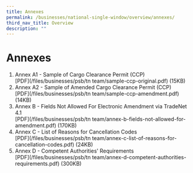 ```yaml
---
title: Annexes
permalink: /businesses/national-single-window/overview/annexes/
third_nav_title: Overview
description: ""
---
```

# Annexes

 1. Annex A1 - Sample of Cargo Clearance Permit (CCP)  <br> [PDF](/files/businesses/psb/tn team/sample-ccp-original.pdf) (15KB)
 2. Annex A2 - Sample of Amended Cargo Clearance Permit (CCP)  <br> [PDF](/files/businesses/psb/tn team/sample-ccp-amendment.pdf) (14KB) 
 3. Annex B - Fields Not Allowed For Electronic Amendment via TradeNet 4.1<br>[PDF](/files/businesses/psb/tn team/annex-b-fields-not-allowed-for-amendment.pdf) (170KB)
 4. Annex C - List of Reasons for Cancellation Codes <br>[PDF](/files/businesses/psb/tn team/annex-c-list-of-reasons-for-cancellation-codes.pdf) (24KB)
 5. Annex D - Competent Authorities' Requirements <br>[PDF](/files/businesses/psb/tn team/annex-d-competent-authorities-requirements.pdf) (300KB)